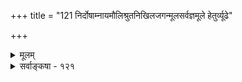 +++
title = "121 निर्दोषाम्नायमौलिश्रुतनिखिलजगन्मूलसर्वज्ञमूले हेतुर्व्यूढे"

+++
<details><summary>मूलम्</summary>

निर्दोषाम्नायमौलिश्रुतनिखिलजगन्मूलसर्वज्ञमूले हेतुर्व्यूढे चतुर्धा क्वचिदपि न भवेद्विभ्रमः पञ्चरात्रे ।  
युक्ता भक्तानुकम्पागरिमसमुदिते विप्रलिप्साऽपि नास्मिन् वेदाच्छ्रैष्ठ्योक्तिरर्थस्थितिविशदतया भूमविद्यादिवच्च ॥ १२१ ॥
</details>

<details><summary>सर्वाङ्कषा - १२१</summary>

पाञ्चरात्रस्येतरागमाद्वैशिष्ट्यं प्रतिपादयति – निर्दोषेत्यादि । निर्दोषाम्नायमौलिश्रुतनिखिल- **जगन्मूलसर्वज्ञमूले** = निर्दोषाः ये **आम्नायाः** = वेदाः, तेषां मौलिषु शिरस्तुल्यासूपनिषत्सु श्रुतः यः निखिल - जगन्मूलम् सर्वज्ञः – परमात्मा, **तन्मूले** = तेनैवोपदिष्टे चतुर्धा **व्यूढे** = चतुः प्रकारैः विभक्ते पञ्चरात्रे **क्वचिदपि** = कस्मिंश्चिदपि विषये **विभ्रमः** = अप्रामाण्यशंकाहेतुभूतः भ्रमः न **भवेत्** = नैव संभवेत् । तन्त्रमन्न्रशिल्पसिद्धान्तभेदेन, क्रियाचर्या योगज्ञानपादैर्वा चतुर्धा पाञ्चरात्रस्य विभागः दृश्यते । एतादृशस्य पाञ्चरात्रस्योपदेष्टा हि साक्षान्नारायण एवेति – 'सांख्यस्य कपिलो वक्ता' इत्युपक्रम्य, 'पाञ्चरात्रस्य कृत्स्नस्य वक्ता नारायणः स्वयम् ।' इति स्पष्टमुच्यते । अतस्तत्र भ्रमप्रमदादीनां नावकाशः । ननु माभूद्विभ्रमः, प्रमादो वा । विप्रलिप्सा तु संभाव्यते । दृश्यते हि विप्रलंभः 'त्वं हि रुद्र महाबाहो मोहशास्त्राणि कारय ' इति रुद्रस्य प्रेरणया भगवत इत्यत्र - युक्तेत्यादि । भक्तानुकंपागरिमसमुदिते भक्तेषु अनुकंपाया यो **गरिमा** = आधिक्यम्, 



675 

[पाञ्चरात्रप्रामाण्यम् ] 



345. 

जीवोत्पत्त्यादिवादो निगमवदिह, तन्नित्यतोक्तेश्च साम्यात् 

जीवाद्याख्यानिरूढिस्त्वभिमतिभिदया स्याच्च सङ्कर्षणादौ । मन्वादेश्चोपजीव्यं हिततममिदमित्यादिकं भारतोक्तम् 

तत् क्वाप्यैक्यं विकल्पः क्वचिदभिमतवत् तादृशाम्नायभेदात् ॥122॥ 

तेन **सहिते** =अत्यन्तभक्तवत्सले **अस्मिन्** = भगवति नारायणे **विप्रलिप्साऽपि** = वञ्चनेच्छापि न । अत एव खल्वन्यं प्रेरयति तत्कार्ये । सापि तामसमोहनार्थम् । अत एव सात्त्विकानां कृते पाञ्चरात्रं स्वयमेवोपादिशत्। ननु 'साङ्गेषु वेदेषु निष्ठामलभमानश्शाण्डिल्यः पाञ्चरात्रमधीतवान्' इति वेदनिन्दायाः श्रवणात् कथमुपादेयं पाञ्चरात्रं वैदिकानामित्यत्र – वेदादित्यादि । पाञ्चरात्रस्य वेदात् **श्रेष्ठ्योक्तिः** = वेदादप्यलभ्यं पुरुषार्थं पाञ्चरात्रेण शाण्डिल्यो लेभे - इति कथनात् सिद्धं यत् वेदात् श्रेष्ठ्यम्, तदपि **अर्थस्थितिविशदतया** = अर्थस्य **वेदार्थस्य** =नारायणपारम्यरूपस्य स्थितेः अत्र विशदतया निरूपणात्, न तु वेदस्य हेयत्वप्रतिपादनाय । ‘इतिहासपुराणाभ्यां वेदं समुपबृंहयेत्' इति वेदार्थविशदीकरणे पाञ्चरात्रमत्यभ्यर्हितमिति सूचनाय तथा प्रशंसा क्रियते । 'नाहं वेदैर्न तपसा न दानेन न चेज्यया' इत्युक्त्वा, 'भक्त्या त्वनन्यया शक्यः' इति भगवताभिधानम्, यथा न वेदनिन्दारूपम्, यतस्तत्रैव स एव 'वेदैश्च सर्वैरहमेव वेद्यः' इति प्राह, तद्वत् । अत्रैव दृष्टान्तःभूमविद्यादिवच्चेति । भूमविद्योपक्रमे हि नारदः - 'ऋग्वेदं भगवोऽध्येमि यजुर्वेदम्' इत्याद्यध्ययनेऽपि स्वस्यात्मज्ञानाभावं वक्ति । न तावता वेदाध्ययननिन्दा सा, किन्तु अध्येतुर्न्यूनतामेव तत्प्रकाशयेत्, अथवाऽध्यात्मविद्याया अत्यन्तगहनताम्, दौर्लभ्यं वा वदेत् । तद्वदेव ' चतुर्षु वेदेषु' इत्यादिकमपि । पाञ्चरात्रविषये वक्तव्यं सर्वं पूर्वमेव (नायक.) विस्तरेणोक्तम् ॥ 

न 

सांख्याद्योगो गरीयानित्याह यन्माधवः स्वयम् । पर्याप्तं स्यात्तदेवात्र पाञ्चरात्रस्य वैभवे ॥ १२१ ॥
</details>
